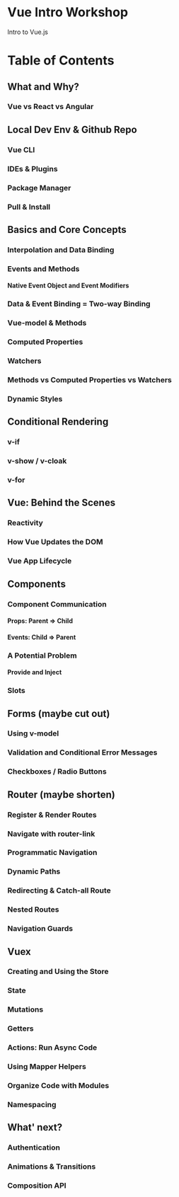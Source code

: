 # Vue Intro Workshop
Intro to Vue.js

# Table of Contents

## What and Why?
### Vue vs React vs Angular

## Local Dev Env & Github Repo
### Vue CLI
### IDEs & Plugins
### Package Manager
### Pull & Install

## Basics and Core Concepts
### Interpolation and Data Binding
### Events and Methods
#### Native Event Object and Event Modifiers
### Data & Event Binding = Two-way Binding
### Vue-model & Methods
### Computed Properties
### Watchers
### Methods vs Computed Properties vs Watchers
### Dynamic Styles

## Conditional Rendering
### v-if
### v-show / v-cloak
### v-for

## Vue: Behind the Scenes
### Reactivity
### How Vue Updates the DOM
### Vue App Lifecycle

## Components
### Component Communication
#### Props: Parent => Child
#### Events: Child => Parent
### A Potential Problem
#### Provide and Inject
### Slots

## Forms (maybe cut out)
### Using v-model
### Validation and Conditional Error Messages
### Checkboxes / Radio Buttons

## Router (maybe shorten)
### Register & Render Routes
### Navigate with router-link
### Programmatic Navigation
### Dynamic Paths
### Redirecting & Catch-all Route
### Nested Routes
### Navigation Guards

## Vuex
### Creating and Using the Store
### State
### Mutations
### Getters
### Actions: Run Async Code
### Using Mapper Helpers
### Organize Code with Modules
### Namespacing

## What' next?
### Authentication
### Animations & Transitions
### Composition API

